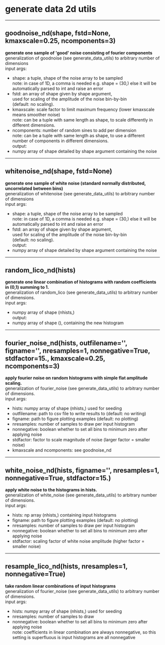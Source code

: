 # generate data 2d utils  
  
- - -    
## goodnoise\_nd(shape, fstd=None, kmaxscale=0.25, ncomponents=3)  
**generate one sample of 'good' noise consisting of fourier components**  
generalization of goodnoise (see generate\_data\_utils) to arbitrary number of dimensions  
input args:  
- shape: a tuple, shape of the noise array to be sampled  
note: in case of 1D, a comma is needed e.g. shape = (30,) else it will be automatically parsed to int and raise an error  
- fstd: an array of shape given by shape argument,  
used for scaling of the amplitude of the noise bin-by-bin  
(default: no scaling).  
- kmaxscale: scale factor to limit maximum frequency (lower kmaxscale means smoother noise)  
note: can be a tuple with same length as shape, to scale differently in different dimensions.  
- ncomponents: number of random sines to add per dimension  
note: can be a tuple with same length as shape, to use a different number of components in different dimensions.  
output:  
- numpy array of shape detailed by shape argument containing the noise  
  
- - -    
## whitenoise\_nd(shape, fstd=None)  
**generate one sample of white noise (standard normally distributed, uncorrelated between bins)**  
generalization of whitenoise (see generate\_data\_utils) to arbitrary number of dimensions  
input args:  
- shape: a tuple, shape of the noise array to be sampled  
note: in case of 1D, a comma is needed e.g. shape = (30,) else it will be automatically parsed to int and raise an error  
- fstd: an array of shape given by shape argument,  
used for scaling of the amplitude of the noise bin-by-bin  
(default: no scaling).  
output:  
- numpy array of shape detailed by shape argument containing the noise  
  
- - -    
## random\_lico\_nd(hists)  
**generate one linear combination of histograms with random coefficients in (0,1) summing to 1.**  
generalization of random\_lico (see generate\_data\_utils) to arbitrary number of dimensions.  
input args:  
- numpy array of shape (nhists,<arbitrary number of additional dimensions>)  
output:  
- numpy array of shape (<same dimensions as input>), containing the new histogram  
  
- - -    
## fourier\_noise\_nd(hists, outfilename='', figname='', nresamples=1, nonnegative=True,  stdfactor=15., kmaxscale=0.25, ncomponents=3)  
**apply fourier noise on random histograms with simple flat amplitude scaling.**  
generalization of fourier\_noise (see generate\_data\_utils) to arbitrary number of dimensions.  
input args:  
- hists: numpy array of shape (nhists,<arbitrary number of dimensions>) used for seeding  
- outfilename: path to csv file to write results to (default: no writing)  
- figname: path to figure plotting examples (default: no plotting)  
- nresamples: number of samples to draw per input histogram  
- nonnegative: boolean whether to set all bins to minimum zero after applying noise  
- stdfactor: factor to scale magnitude of noise (larger factor = smaller noise)  
- kmaxscale and ncomponents: see goodnoise\_nd  
  
- - -    
## white\_noise\_nd(hists, figname='', nresamples=1, nonnegative=True, stdfactor=15.)  
**apply white noise to the histograms in hists.**  
generalization of white\_noise (see generate\_data\_utils) to arbitrary number of dimensions.  
input args:  
- hists: np array (nhists,<arbitrary number of dimensions>) containing input histograms  
- figname: path to figure plotting examples (default: no plotting)  
- nresamples: number of samples to draw per input histogram  
- nonnegative: boolean whether to set all bins to minimum zero after applying noise  
- stdfactor: scaling factor of white noise amplitude (higher factor = smaller noise)  
  
- - -    
## resample\_lico\_nd(hists, nresamples=1, nonnegative=True)  
**take random linear combinations of input histograms**  
generalization of fourier\_noise (see generate\_data\_utils) to arbitrary number of dimensions.  
input args:  
- hists: numpy array of shape (nhists,<arbitrary number of dimensions>) used for seeding  
- nresamples: number of samples to draw  
- nonnegative: boolean whether to set all bins to minimum zero after applying noise  
note: coefficients in linear combination are always nonnegative, so this setting is superfluous is input histograms are all nonnegative  
  
